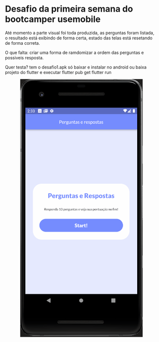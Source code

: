 # Desafio da primeira semana do bootcamper usemobile

Até momento a parte visual foi toda produzida, as perguntas foram listada, o resultado está exibindo de forma certa, estado das telas está resetando de forma correta.

O que falta: criar uma forma de ramdomizar a ordem das perguntas e possiveis resposta.

Quer testa?
tem o desafio1.apk só baixar e instalar no android 
ou 
baixa projeto do flutter e executar
flutter pub get 
flutter run

<p align="center">
    <img src="gif.gif">
</p>


